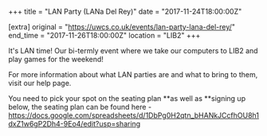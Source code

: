 +++
title = "LAN Party (LANa Del Rey)"
date = "2017-11-24T18:00:00Z"

[extra]
original = "https://uwcs.co.uk/events/lan-party-lana-del-rey/"    
end_time = "2017-11-26T18:00:00Z"
location = "LIB2"
+++

It's LAN time\! Our bi-termly event where we take our computers to LIB2 and play games for the weekend\!

For more information about what LAN parties are and what to bring to them, visit our <span id="2334">help page</span>.

You need to pick your spot on the seating plan **as well as **signing up below, the seating plan can be found here - <https://docs.google.com/spreadsheets/d/1DbPg0H2qtn_bHANkJCcfhOU8h1dxZ1w6gP2Dh4-9Eo4/edit?usp=sharing>

